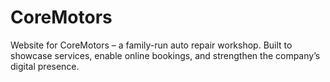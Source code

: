 # CoreMotors
Website for CoreMotors – a family-run auto repair workshop. Built to showcase services, enable online bookings, and strengthen the company’s digital presence.
